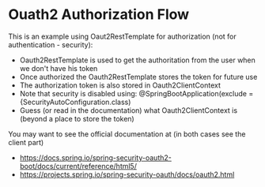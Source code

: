 # Ouath2 Authorization Flow

This is an example using Oaut2RestTemplate for authorization (not for authentication - security):
* Oauth2RestTemplate is used to get the authoritation from the user when we don't have his token
* Once authorized the Oauth2RestTemplate stores the token for future use
* The authorization token is also stored in Oauth2ClientContext
* Note that security is disabled using: @SpringBootApplication(exclude = {SecurityAutoConfiguration.class)
* Guess (or read in the documentation) what Oauth2ClientContext is (beyond a place to store the token)

You may want to see the official documentation at (in both cases see the client part)
* https://docs.spring.io/spring-security-oauth2-boot/docs/current/reference/html5/
* https://projects.spring.io/spring-security-oauth/docs/oauth2.html
 

